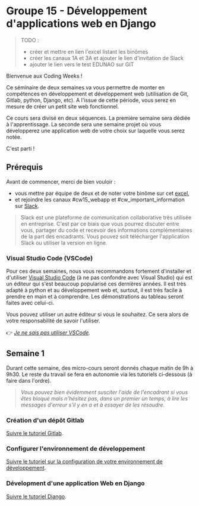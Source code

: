 # Groupe 15 - Développement d'applications web en Django

> TODO :
> - créer et mettre en lien l'excel listant les binômes
> - créer les canaux 1A et 3A et ajouter le lien d'invitation de Slack
> - ajouter le lien vers le test EDUNAO sur GIT

Bienvenue aux Coding Weeks !

Ce séminaire de deux semaines va vous permettre de monter en compétences en développement et développement web (utilisation de Git, Gitlab, python, Django, etc). A l'issue de cette période, vous serez en mesure de créer un petit site web fonctionnel.

Ce cours sera divisé en deux séquences. La première semaine sera dédiée à l'apprentissage. La seconde sera une semaine projet où vous développerez une application web de votre choix sur laquelle vous serez notée.

C'est parti !

## Prérequis

Avant de commencer, merci de bien vouloir :
- vous mettre par équipe de deux et de noter votre binôme sur cet [excel](#),
- et rejoindre les canaux #cw15_webapp et #cw_important_information
 sur [Slack](#).

> Slack est une plateforme de communication collaborative très utilisée en entreprise. C'est par ce biais que vous pourrez discuter entre vous, partager du code et recevoir des informations complémentaires de la part des encadrants. Vous pouvez soit télécharger l'application Slack ou utiliser la version en ligne.

### Visual Studio Code (VSCode)

Pour ces deux semaines, nous vous recommandons fortement d'installer et d'utiliser [Visual Studio Code](https://code.visualstudio.com/) (à ne pas confondre avec Visual Studio) qui est un éditeur qui s'est beaucoup popularisé ces dernières années. Il est très adapté à python et au développement web et, surtout, il est très facile à prendre en main et à comprendre. Les démonstrations au tableau seront faites avec celui-ci.

Vous pouvez utiliser un autre éditeur si vous le souhaitez. Ce sera alors de votre responsabilité de savoir l'utiliser.

:point_right: _[Je ne sais pas utiliser VSCode](https://github.com/LoicPoullain/je-code/blob/master/utiliser-visual-studio-code.md)._

## Semaine 1

Durant cette semaine, des micro-cours seront donnés chaque matin de 9h à 9h30. Le reste du travail se fera en autonomie via les tutoriels ci-dessous (à faire dans l'ordre).

> _Vous pouvez bien évidemment susciter l'aide de l'encadrant si vous êtes bloqué mais n'hésitez pas, dans un premier un temps, à lire les messages d'erreur s'il y en a et à essayer de les résoudre._

### Création d'un dépôt Gitlab

[Suivre le tutoriel Gitlab](./semaine-1/git-and-gitlab.md).

### Configurer l'environnement de développement 

[Suivre le tutoriel sur la configuration de votre environnement de développement](./semaine-1/virtual-environment.md).

### Dévelopment d'une application Web en Django
[Suivre le tutoriel Django](./semaine-1/python-django.md).
